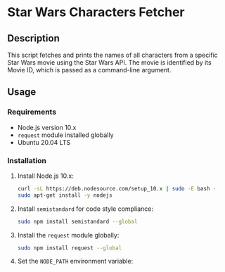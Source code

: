 # Star Wars Characters Fetcher

## Description

This script fetches and prints the names of all characters from a specific Star Wars movie using the Star Wars API. The movie is identified by its Movie ID, which is passed as a command-line argument.

## Usage

### Requirements

- Node.js version 10.x
- `request` module installed globally
- Ubuntu 20.04 LTS

### Installation

1. Install Node.js 10.x:
    ```bash
    curl -sL https://deb.nodesource.com/setup_10.x | sudo -E bash -
    sudo apt-get install -y nodejs
    ```

2. Install `semistandard` for code style compliance:
    ```bash
    sudo npm install semistandard --global
    ```

3. Install the `request` module globally:
    ```bash
    sudo npm install request --global
    ```

4. Set the `NODE_PATH` environment variable:
    ```

